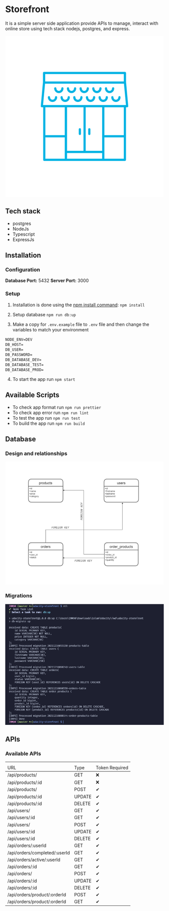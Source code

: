 # Storefront

It is a simple server side application provide APIs to manage, interact with online store using tech stack nodejs, postgres, and express.

<p align="center">
    <img width="512" height="512" src="./docs/storefront-logo.png">
</p>

## Tech stack

- postgres
- NodeJs
- Typescript
- ExpressJs

## Installation

### Configuration

**Database Port:** 5432
**Server Port:** 3000

### Setup

1. Installation is done using the [npm install command](https://docs.npmjs.com/downloading-and-installing-packages-locally): `npm install`

2. Setup database `npm run db:up`

3. Make a copy for `.env.example` file to `.env` file and then change the variables to match your environment

```env
NODE_ENV=DEV
DB_HOST=
DB_USER=
DB_PASSWORD=
DB_DATABASE_DEV=
DB_DATABASE_TEST=
DB_DATABASE_PROD=

```

4. To start the app run `npm start`

## Available Scripts

- To check app format run `npm run prettier`
- To check app error run `npm run lint`
- To test the app run `npm run test`
- To build the app run `npm run build`

## Database

### Design and relationships

![Database Diagram](./docs/database.png)

### Migrations

![Database Migrations](./docs/migration-screenshot.png)

## APIs

### Available APIs

<table>
    <th>
        <tr>
            <td>URL</td>
            <td>Type</td>
            <td>Token Required</td>
        </tr>
    </th>
    <tbody>
        <tr>
            <td>/api/products/</td>
            <td>GET</td>
            <td>❌</td>
        </tr>
        <tr>
            <td>/api/products/:id</td>
            <td>GET</td>
            <td>❌</td>
        </tr>
        <tr>
            <td>/api/products/</td>
            <td>POST</td>
            <td>✔</td>
        </tr>
        <tr>
            <td>/api/products/:id</td>
            <td>UPDATE</td>
            <td>✔</td>
        </tr>
        <tr>
            <td>/api/products/:id</td>
            <td>DELETE</td>
            <td>✔</td>
        </tr>
        <tr>
            <td>/api/users/</td>
            <td>GET</td>
            <td>✔</td>
        </tr>
        <tr>
            <td>/api/users/:id</td>
            <td>GET</td>
            <td>✔</td>
        </tr>
        <tr>
            <td>/api/users/</td>
            <td>POST</td>
            <td>✔</td>
        </tr>
        <tr>
            <td>/api/users/:id</td>
            <td>UPDATE</td>
            <td>✔</td>
        </tr>
        <tr>
            <td>/api/users/:id</td>
            <td>DELETE</td>
            <td>✔</td>
        </tr>
        <tr>
            <td>/api/orders/:userId</td>
            <td>GET</td>
            <td>✔</td>
        </tr>
        <tr>
            <td>/api/orders/completed/:userId</td>
            <td>GET</td>
            <td>✔</td>
        </tr>
        <tr>
            <td>/api/orders/active/:userId</td>
            <td>GET</td>
            <td>✔</td>
        </tr>
        <tr>
            <td>/api/orders/:id</td>
            <td>GET</td>
            <td>✔</td>
        </tr>
        <tr>
            <td>/api/orders/</td>
            <td>POST</td>
            <td>✔</td>
        </tr>
        <tr>
            <td>/api/orders/:id</td>
            <td>UPDATE</td>
            <td>✔</td>
        </tr>
        <tr>
            <td>/api/orders/:id</td>
            <td>DELETE</td>
            <td>✔</td>
        </tr>
        <tr>
            <td>/api/orders/product/:orderId</td>
            <td>POST</td>
            <td>✔</td>
        </tr>
        <tr>
            <td>/api/orders/product/:orderId</td>
            <td>GET</td>
            <td>✔</td>
        </tr>
    <tbody>
</table>

